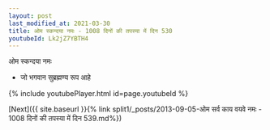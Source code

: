 ```yaml
---
layout: post
last_modified_at: 2021-03-30
title: ओम स्कन्दया नमः - 1008 दिनों की तपस्या में दिन 530
youtubeId: Lk2jZ7YBTH4
---
```

 
 
 ओम स्कन्दया नमः  
 
 -  जो भगवान सुब्रह्मण्य रूप आहे 
 
  
 
  
 
 
 
 
 
 


{% include youtubePlayer.html id=page.youtubeId %}
 
[Next]({{ site.baseurl }}{% link  split1/_posts/2013-09-05-ओम सर्व काय वयवे नमः - 1008 दिनों की तपस्या में दिन 539.md%})
 
